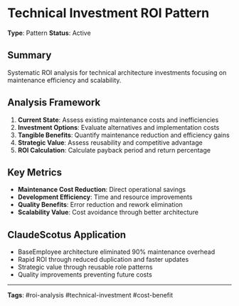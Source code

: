 # Technical Investment ROI Pattern

**Type**: Pattern
**Status**: Active

## Summary
Systematic ROI analysis for technical architecture investments focusing on maintenance efficiency and scalability.

## Analysis Framework
1. **Current State**: Assess existing maintenance costs and inefficiencies
2. **Investment Options**: Evaluate alternatives and implementation costs
3. **Tangible Benefits**: Quantify maintenance reduction and efficiency gains
4. **Strategic Value**: Assess reusability and competitive advantage
5. **ROI Calculation**: Calculate payback period and return percentage

## Key Metrics
- **Maintenance Cost Reduction**: Direct operational savings
- **Development Efficiency**: Time and resource improvements
- **Quality Benefits**: Error reduction and rework elimination
- **Scalability Value**: Cost avoidance through better architecture

## ClaudeScotus Application
- BaseEmployee architecture eliminated 90% maintenance overhead
- Rapid ROI through reduced duplication and faster updates
- Strategic value through reusable role patterns
- Quality improvements preventing future costs

---
**Tags**: #roi-analysis #technical-investment #cost-benefit